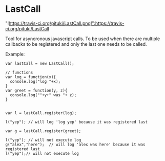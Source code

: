 LastCall
========
"!https://travis-ci.org/pituki/LastCall.png!":https://travis-ci.org/pituki/LastCall

Tool for asyncronous javascript calls. To be used when there are multiple callbacks to be registered and only the last one needs to be called.


Example:

```
var lastCall = new LastCall();

// functions 
var log = function(x){
  console.log("log "+x);
}
var greet = function(y, z){
  console.log(""+y+" was "+ z);
}


var l = lastCall.register(log);

l("yep"); // will log 'log yep' because it was registered last

var g = lastCall.register(greet);

l("yep"); // will not execute log
g("alex","here");  // will log 'alex was here' because it was registered last
l("yep");// will not execute log

```

